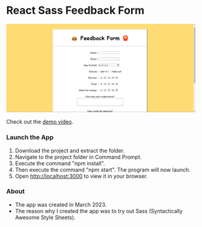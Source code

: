 # React Sass Feedback Form

<img src="PromoPic.png"/>

Check out the [demo video](https://www.youtube.com/watch?v=sGl7kIblg18&ab_channel=KrisKPhotos).

### Launch the App

1) Download the project and extract the folder.
2) Navigate to the project folder in Command Prompt.
3) Execute the command "npm install".
4) Then execute the command "npm start". The program will now launch. 
5) Open [http://localhost:3000](http://localhost:3000) to view it in your browser.

### About

- The app was created in March 2023.
- The reason why I created the app was to try out Sass (Syntactically Awesome Style Sheets).
